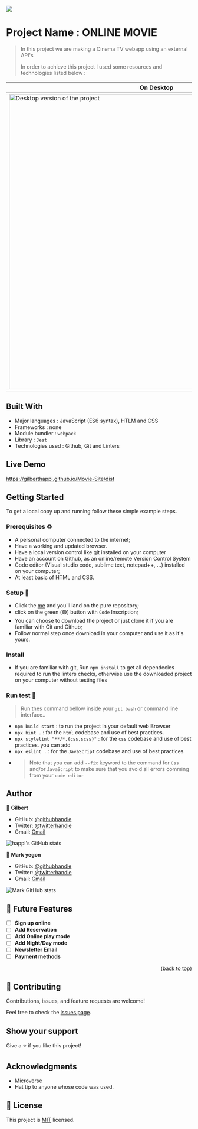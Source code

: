 ![](https://img.shields.io/badge/Microverse-blueviolet)

# Project Name :  ONLINE MOVIE

> In this project we are making a Cinema TV webapp using an external API's
>
>
> In order to achieve this project I used some resources and technologies listed below :



| On Desktop                                                                                                                                                                 | On Mobile                                                                                                                                                                 |
| --------------------------------------------------------------------------------------------------------------------------------------------------------------------- | --------------------------------------------------------------------------------------------------------------------------------------------------------------------- |
| <img width="800" alt="Desktop version of the project" src="https://user-images.githubusercontent.com/101924220/175563231-f5bba37e-93a8-46ac-85c5-2208dc150520.PNG"> | <img width="320" alt="Mobile Version" src="https://user-images.githubusercontent.com/101924220/175563247-ac1dae1f-f418-45e5-abc1-360bb4d1bdb1.PNG"> |

## Built With

- Major languages : JavaScript (ES6 syntax), HTLM and CSS
- Frameworks : none
- Module bundler : `webpack`
- Library : `Jest` 
- Technologies used : Github, Git and Linters

## Live Demo

https://gilberthappi.github.io/Movie-Site/dist

## Getting Started

To get a local copy up and running follow these simple example steps.

### Prerequisites ♻️

- A personal computer connected to the internet;
- Have a working and updated browser.
- Have a local version control like git installed on your computer
- Have an account on Github, as an online/remote Version Control System
- Code editor (Visual studio code, sublime text, notepad++, ...) installed on your computer;
- At least basic of HTML and CSS.

### Setup 🎰

- Click the [me]() and you'll land on the pure repository;
- click on the green (🟢) button with `Code` Inscription;
- You can choose to download the project or just clone it if you are familiar with Git and Github;
- Follow normal step once download in your computer and use it as it's yours.

### Install

- If you are familiar with git, Run `npm install` to get all dependecies required to run the linters checks, otherwise use the downloaded project on your computer without testing files

### Run test 🧪

> Run thes command bellow inside your `git bash` or command line interface..

- `npm build start` : to run the project in your default web Browser
- `npx hint .` : for the `html` codebase and use of best practices.
- `npx stylelint "**/*.{css,scss}"` : for the `css` codebase and use of best practices. you can add
- `npx eslint .` : for the `JavaScript` codebase and use of best practices
- > Note that you can add `--fix` keyword to the command for `Css` and/or `JavaScript` to make sure that you avoid all errors comming from your `code editor`

## Author

👤 **Gilbert**

- GitHub: [@githubhandle](https://github.com/gilberthappi)
- Twitter: [@twitterhandle](https://twitter.com/dushimimanagil3)
- Gmail: [Gmail](gdushimimana6@gmail.com)

![happi's GitHub stats](https://github-readme-stats.vercel.app/api?username=gilberthappi&count_private=true&theme=dark&show_icons=true)

👤 **Mark yegon**

- GitHub: [@githubhandle](https://github.com/MarkYegon7)
- Twitter: [@twitterhandle](https://twitter.com/)
- Gmail: [Gmail](markyegonk@gmail.com)

![Mark GitHub stats](https://github-readme-stats.vercel.app/api?username=MarkYegon7&count_private=true&theme=dark&show_icons=true)

## 🔭 Future Features <a name="future-features"></a>
- [ ] **Sign up online**
- [ ] **Add Reservation**
- [ ] **Add Online play mode**
- [ ] **Add Night/Day mode**
- [ ] **Newsletter Email**
- [ ] **Payment methods**

<p align="right">(<a href="#readme-top">back to top</a>)</p>


## 🤝 Contributing

Contributions, issues, and feature requests are welcome!

Feel free to check the [issues page](../../issues/).

## Show your support

Give a ⭐️ if you like this project!

## Acknowledgments

- Microverse
- Hat tip to anyone whose code was used.

## 📝 License

This project is [MIT](./MIT.md) licensed.
